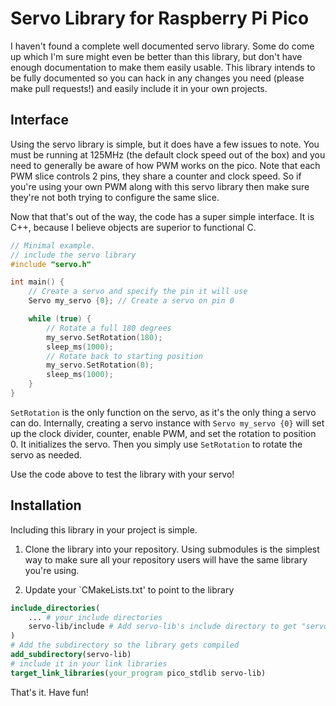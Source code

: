 # Servo Library for Raspberry Pi Pico
I haven't found a complete well documented servo
library. Some do come up which I'm sure might even
be better than this library, but don't have enough
documentation to make them easily usable. This library
intends to be fully documented so you can hack in
any changes you need (please make pull requests!)
and easily include it in your own projects.

## Interface
Using the servo library is simple, but it does have a few
issues to note. You must be running at 125MHz (the default
clock speed out of the box) and you need to generally be
aware of how PWM works on the pico. Note that each PWM slice
controls 2 pins, they share a counter and clock speed.
So if you're using your own PWM along with this servo library
then make sure they're not both trying to configure the
same slice.

Now that that's out of the way, the code has a super simple
interface. It is C++, because I believe objects are superior
to functional C.

```C++
// Minimal example.
// include the servo library
#include "servo.h"

int main() {
    // Create a servo and specify the pin it will use
    Servo my_servo {0}; // Create a servo on pin 0

    while (true) {
        // Rotate a full 180 degrees
        my_servo.SetRotation(180);
        sleep_ms(1000);
        // Rotate back to starting position
        my_servo.SetRotation(0);
        sleep_ms(1000);
    }
}
```

`SetRotation` is the only function on the servo, as it's the
only thing a servo can do. Internally, creating a servo instance
with `Servo my_servo {0}` will set up the clock divider, counter,
enable PWM, and set the rotation to position 0. It initializes
the servo. Then you simply use `SetRotation` to rotate the servo
as needed.

Use the code above to test the library with your servo!

## Installation
Including this library in your project is simple.

1. Clone the library into your repository. Using submodules is the simplest way to make sure
   all your repository users will have the same library you're using.

2. Update your `CMakeLists.txt' to point to the library
```cmake
include_directories(
    ... # your include directories
    servo-lib/include # Add servo-lib's include directory to get "servo.h"
)
# Add the subdirectory so the library gets compiled
add_subdirectory(servo-lib)
# include it in your link libraries
target_link_libraries(your_program pico_stdlib servo-lib)
```

That's it. Have fun!

